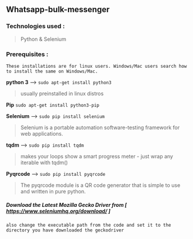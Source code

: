 ## Whatsapp-bulk-messenger 

### Technologies used :
> Python & Selenium

### Prerequisites :
    These installations are for linux users. Windows/Mac users search how to install the same on Windows/Mac.

**python 3** --> `sudo apt-get install python3`
>    usually preinstalled in linux distros


**Pip** `sudo apt-get install python3-pip`


**Selenium** --> `sudo pip install selenium`
>    Selenium is a portable automation software-testing framework for web applications.


**tqdm** --> `sudo pip install tqdm`
>    makes your loops show a smart progress meter - just wrap any iterable with tqdm()


**Pyqrcode** --> `sudo pip install pyqrcode`
>    The pyqrcode module is a QR code generator that is simple to use and written in pure python.


##### Download the Latest Mozilla Gecko Driver from [ https://www.seleniumhq.org/download/ ]
    also change the executable path from the code and set it to the directory you have downloaded the geckodriver

